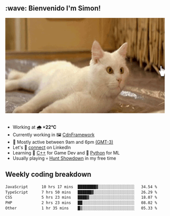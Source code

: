<h2>:wave: <b>Bienvenido I'm Simon!&nbsp;</b></h2>

<section>
  <img src="./static/banner.gif" height=300 width=1000>
</section>

<br>

<ul>
  <li>
		<!--START_SECTION:weather-->
		Working at <b>🌧   +22°C</b>
		<!--END_SECTION:weather-->
  </li>
  <li>
    Currently working in 🖼️&nbsp;<a href=https://github.com/snapverse/cdn-framework target=_blank>CdnFramework</a>
  </li>
  <li>
    🚩 Mostly active between 9am and 6pm <a href=https://onlinealarmkur.com/world/es target=_blank>(GMT-3)</a>
  </li>
  <li>
    Let's 🔗&nbsp;<a href=https://www.linkedin.com/in/itsimmons target=_blank>connect</a> on LinkedIn
  </li>
  <li>
    Learning 👴&nbsp;<a href=https://images3.memedroid.com/images/UPLOADED755/65f2bce6734f6.webp target=_blank>C++</a> for Game Dev and 🐍&nbsp;<a href=https://qph.cf2.quoracdn.net/main-qimg-4472b6229cb75bf66ab531f3ebd4f975-lq target=_blank>Python</a> for ML
  </li>
  <li>
    Usually playing 💀&nbsp;<a href=https://www.huntshowdown.com target=_blank>Hunt Showdown</a> in my free time
  </li>
</ul>

<h2><b>Weekly coding breakdown </b></h2>

<!--START_SECTION:waka-->

```txt
JavaScript      10 hrs 17 mins  ████████▓░░░░░░░░░░░░░░░░   34.54 %
TypeScript      7 hrs 50 mins   ██████▓░░░░░░░░░░░░░░░░░░   26.29 %
CSS             5 hrs 23 mins   ████▓░░░░░░░░░░░░░░░░░░░░   18.07 %
PHP             2 hrs 23 mins   ██░░░░░░░░░░░░░░░░░░░░░░░   08.02 %
Other           1 hr 35 mins    █▒░░░░░░░░░░░░░░░░░░░░░░░   05.33 %
```

<!--END_SECTION:waka-->

